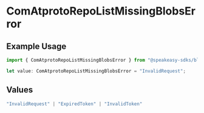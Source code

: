 # ComAtprotoRepoListMissingBlobsError

## Example Usage

```typescript
import { ComAtprotoRepoListMissingBlobsError } from "@speakeasy-sdks/bluesky/models/errors";

let value: ComAtprotoRepoListMissingBlobsError = "InvalidRequest";
```

## Values

```typescript
"InvalidRequest" | "ExpiredToken" | "InvalidToken"
```